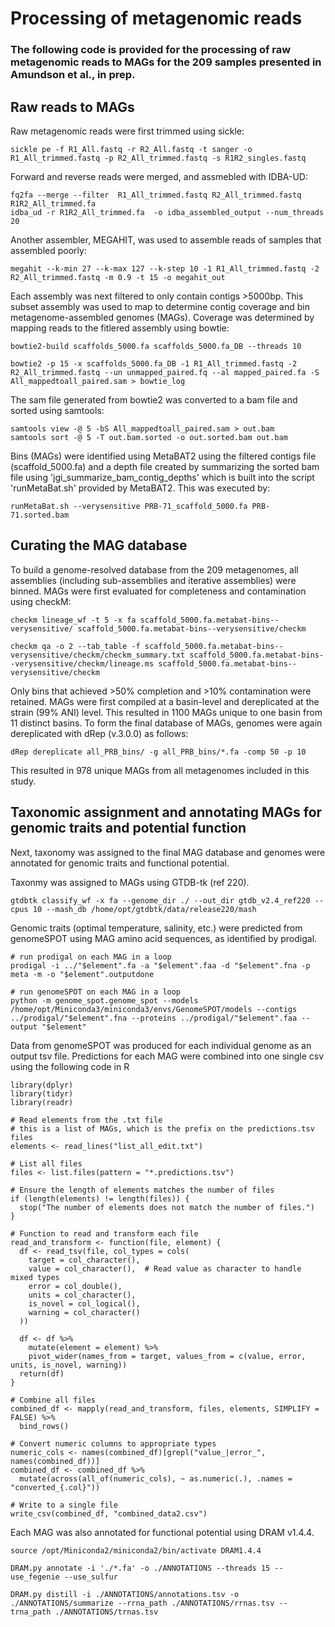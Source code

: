 # Processing of metagenomic reads
### The following code is provided for the processing of raw metagenomic reads to MAGs for the 209 samples presented in Amundson et al., in prep.

## Raw reads to MAGs 
Raw metagenomic reads were first trimmed using sickle: 
```
sickle pe -f R1_All.fastq -r R2_All.fastq -t sanger -o R1_All_trimmed.fastq -p R2_All_trimmed.fastq -s R1R2_singles.fastq
```

Forward and reverse reads were merged, and assmebled with IDBA-UD:
```
fq2fa --merge --filter  R1_All_trimmed.fastq R2_All_trimmed.fastq R1R2_All_trimmed.fa
idba_ud -r R1R2_All_trimmed.fa  -o idba_assembled_output --num_threads 20
```

Another assembler, MEGAHIT, was used to assemble reads of samples that assembled poorly:
```
megahit --k-min 27 --k-max 127 --k-step 10 -1 R1_All_trimmed.fastq -2 R2_All_trimmed.fastq -m 0.9 -t 15 -o megahit_out 
```

Each assembly was next filtered to only contain contigs >5000bp. This subset assembly was used to map to determine contig coverage and bin metagenome-assembled genomes (MAGs). Coverage was determined by mapping reads to the fitlered assembly using bowtie: 
```
bowtie2-build scaffolds_5000.fa scaffolds_5000.fa_DB --threads 10

bowtie2 -p 15 -x scaffolds_5000.fa_DB -1 R1_All_trimmed.fastq -2 R2_All_trimmed.fastq --un unmapped_paired.fq --al mapped_paired.fa -S All_mappedtoall_paired.sam > bowtie_log
```

The sam file generated from bowtie2 was converted to a bam file and sorted using samtools: 
```
samtools view -@ 5 -bS All_mappedtoall_paired.sam > out.bam
samtools sort -@ 5 -T out.bam.sorted -o out.sorted.bam out.bam
```

Bins (MAGs) were identified using MetaBAT2 using the filtered contigs file (scaffold_5000.fa) and a depth file created by summarizing the sorted bam file using 'jgi_summarize_bam_contig_depths' which is built into the script 'runMetaBat.sh' provided by MetaBAT2. This was executed by: 
```
runMetaBat.sh --verysensitive PRB-71_scaffold_5000.fa PRB-71.sorted.bam
```


## Curating the MAG database 
To build a genome-resolved database from the 209 metagenomes, all assemblies (including sub-assemblies and iterative assemblies) were binned. MAGs were first evaluated for completeness and contamination using checkM:
```
checkm lineage_wf -t 5 -x fa scaffold_5000.fa.metabat-bins--verysensitive/ scaffold_5000.fa.metabat-bins--verysensitive/checkm

checkm qa -o 2 --tab_table -f scaffold_5000.fa.metabat-bins--verysensitive/checkm/checkm_summary.txt scaffold_5000.fa.metabat-bins--verysensitive/checkm/lineage.ms scaffold_5000.fa.metabat-bins--verysensitive/checkm
```

Only bins that achieved >50% completion and >10% contamination were retained. MAGs were first compiled at a basin-level and dereplicated at the strain (99% ANI) level. This resulted in 1100 MAGs unique to one basin from 11 distinct basins. To form the final database of MAGs, genomes were again dereplicated with dRep (v.3.0.0) as follows: 
```
dRep dereplicate all_PRB_bins/ -g all_PRB_bins/*.fa -comp 50 -p 10
```

This resulted in 978 unique MAGs from all metagenomes included in this study. 


## Taxonomic assignment and annotating MAGs for genomic traits and potential function
Next, taxonomy was assigned to the final MAG database and genomes were annotated for genomic traits and functional potential.

Taxonmy was assigned to MAGs using GTDB-tk (ref 220).
```
gtdbtk classify_wf -x fa --genome_dir ./ --out_dir gtdb_v2.4_ref220 --cpus 10 --mash_db /home/opt/gtdbtk/data/release220/mash
```

Genomic traits (optimal temperature, salinity, etc.) were predicted from genomeSPOT using MAG amino acid sequences, as identified by prodigal. 
```
# run prodigal on each MAG in a loop
prodigal -i ../"$element".fa -a "$element".faa -d "$element".fna -p meta -m -o "$element".outputdone

# run genomeSPOT on each MAG in a loop
python -m genome_spot.genome_spot --models /home/opt/Miniconda3/miniconda3/envs/GenomeSPOT/models --contigs ../prodigal/"$element".fna --proteins ../prodigal/"$element".faa --output "$element"
```

Data from genomeSPOT was produced for each individual genome as an output tsv file. Predictions for each MAG were combined into one single csv using the following code in R
```
library(dplyr)
library(tidyr)
library(readr)

# Read elements from the .txt file
# this is a list of MAGs, which is the prefix on the predictions.tsv files
elements <- read_lines("list_all_edit.txt")

# List all files
files <- list.files(pattern = "*.predictions.tsv")

# Ensure the length of elements matches the number of files
if (length(elements) != length(files)) {
  stop("The number of elements does not match the number of files.")
}

# Function to read and transform each file
read_and_transform <- function(file, element) {
  df <- read_tsv(file, col_types = cols(
    target = col_character(),
    value = col_character(),  # Read value as character to handle mixed types
    error = col_double(),
    units = col_character(),
    is_novel = col_logical(),
    warning = col_character()
  ))
  
  df <- df %>%
    mutate(element = element) %>%
    pivot_wider(names_from = target, values_from = c(value, error, units, is_novel, warning))
  return(df)
}

# Combine all files
combined_df <- mapply(read_and_transform, files, elements, SIMPLIFY = FALSE) %>%
  bind_rows()

# Convert numeric columns to appropriate types
numeric_cols <- names(combined_df)[grepl("value_|error_", names(combined_df))]
combined_df <- combined_df %>%
  mutate(across(all_of(numeric_cols), ~ as.numeric(.), .names = "converted_{.col}"))

# Write to a single file
write_csv(combined_df, "combined_data2.csv")
```

Each MAG was also annotated for functional potential using DRAM v1.4.4. 
```
source /opt/Miniconda2/miniconda2/bin/activate DRAM1.4.4

DRAM.py annotate -i './*.fa' -o ./ANNOTATIONS --threads 15 --use_fegenie --use_sulfur

DRAM.py distill -i ./ANNOTATIONS/annotations.tsv -o ./ANNOTATIONS/summarize --rrna_path ./ANNOTATIONS/rrnas.tsv --trna_path ./ANNOTATIONS/trnas.tsv
```






